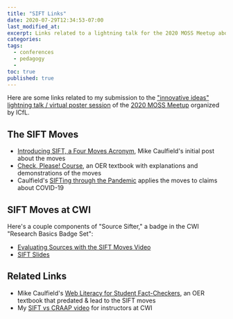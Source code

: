 ```yaml
---
title: "SIFT Links"
date: 2020-07-29T12:34:53-07:00
last_modified_at:
excerpt: Links related to a lightning talk for the 2020 MOSS Meetup about our switch from the CRAAP test to the SIFT moves.  
categories: 
tags: 
  - conferences  
  - pedagogy  
  -   
toc: true
published: true
---
```


Here are some links related to my submission to the ["innovative ideas" lightning talk / virtual poster session](https://flipgrid.com/93f8f2f7) of the [2020 MOSS Meetup](https://libraries.idaho.gov/moss2020/) organized by ICfL.  

## The SIFT Moves  

- [Introducing SIFT, a Four Moves Acronym](https://hapgood.us/2019/05/12/sift-and-a-check-please-preview/), Mike Caulfield's initial post about the moves  
- [Check, Please! Course](https://www.notion.so/Check-Please-Starter-Course-ae34d043575e42828dc2964437ea4eed), an OER textbook with explanations and demonstrations of the moves  
- Caulfield's [SIFTing through the Pandemic](https://infodemic.blog) applies the moves to claims about COVID-19  

## SIFT Moves at CWI  

Here's a couple components of "Source Sifter," a badge in the CWI "Research Basics Badge Set":  

- [Evaluating Sources with the SIFT Moves Video](https://youtu.be/t4clt0c43X8)  
- [SIFT Slides](https://docs.google.com/presentation/d/1vyugivoc0ZdnpxSaLJkrCL22LW82HVMyoC4gXNJ6kNQ/edit?usp=sharing)  

## Related Links  

- Mike Caulfield's [Web Literacy for Student Fact-Checkers](https://webliteracy.pressbooks.com), an OER textbook that predated & lead to the SIFT moves  
- My [SIFT vs CRAAP video](https://youtu.be/wFN6XNawUMU) for instructors at CWI  
